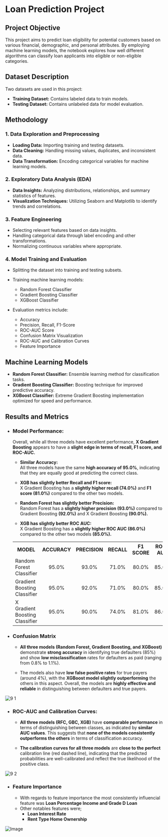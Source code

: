 # Loan Prediction Project

## Project Objective
This project aims to predict loan eligibility for potential customers based on various financial, demographic, and personal attributes. By employing machine learning models, the notebook explores how well different algorithms can classify loan applicants into eligible or non-eligible categories.

## Dataset Description
Two datasets are used in this project:
- **Training Dataset:** Contains labeled data to train models.
- **Testing Dataset:** Contains unlabeled data for model evaluation.

## Methodology
### 1. Data Exploration and Preprocessing
- **Loading Data:** Importing training and testing datasets.
- **Data Cleaning:** Handling missing values, duplicates, and inconsistent data.
- **Data Transformation:** Encoding categorical variables for machine learning models.

### 2. Exploratory Data Analysis (EDA)
- **Data Insights:** Analyzing distributions, relationships, and summary statistics of features.
- **Visualization Techniques:** Utilizing Seaborn and Matplotlib to identify trends and correlations.

### 3. Feature Engineering
- Selecting relevant features based on data insights.
- Handling categorical data through label encoding and other transformations.
- Normalizing continuous variables where appropriate.

### 4. Model Training and Evaluation
- Splitting the dataset into training and testing subsets.

- Training machine learning models:
  - Random Forest Classifier
  - Gradient Boosting Classifier
  - XGBoost Classifier

- Evaluation metrics include:
  - Accuracy
  - Precision, Recall, F1-Score
  - ROC-AUC Score
  - Confusion Matrix Visualization
  - ROC-AUC and Calibration Curves
  - Feature Importance

## Machine Learning Models
- **Random Forest Classifier:** Ensemble learning method for classification tasks.
- **Gradient Boosting Classifier:** Boosting technique for improved predictive accuracy.
- **XGBoost Classifier:** Extreme Gradient Boosting implementation optimized for speed and performance.

## Results and Metrics
- ### Model Performance:
   Overall, while all three models have excellent performance, **X Gradient Boosting** appears to have a **slight edge in terms of recall, F1 score, and ROC-AUC.**

   - **Similar Accuracy:**  
   All three models have the same **high accuracy of 95.0%**, indicating that they are equally good at predicting the correct class.  

   - **XGB has slightly better Recall and F1 score:**  
   X Gradient Boosting has a **slightly higher recall (74.0%)** and **F1 score (81.0%)** compared to the other two models.  

   - **Random Forest has slightly better Precision:**  
   Random Forest has a **slightly higher precision (93.0%)** compared to Gradient Boosting **(92.0%)** and X Gradient Boosting **(90.0%).**  

   - **XGB has slightly better ROC AUC:**  
   X Gradient Boosting has a **slightly higher ROC AUC (86.0%)** compared to the other two models **(85.0%).** <p>

   <table align="center">
     <tr>
       <th>MODEL</th>
       <th>ACCURACY</th>
       <th>PRECISION</th>
       <th>RECALL</th>
       <th>F1 SCORE</th>
       <th>ROC-AUC</th>
     </tr>
     <tr>
       <td>Random Forest Classifier</td>
       <td align="center">95.0%</td>
       <td align="center">93.0%</td>
       <td align="center">71.0%</td>
       <td align="center">80.0%</td>
       <td align="center">85.0%</td>
     </tr>
     <tr>
       <td>Gradient Boosting Classifier</td>
       <td align="center">95.0%</td>
       <td align="center">92.0%</td>
       <td align="center">71.0%</td>
       <td align="center">80.0%</td>
       <td align="center">85.0%</td>
     </tr>
     <tr>
       <td>X Gradient Boosting Classifier</td>
       <td align="center">95.0%</td>
       <td align="center">90.0%</td>
       <td align="center">74.0%</td>
       <td align="center">81.0%</td>
       <td align="center">86.0%</td>
     </tr>
   </table>

 - ### Confusion Matrix
   - **All three models (Random Forest, Gradient Boosting, and XGBoost)** demonstrate **strong accuracy** in identifying true defaulters (85%) and show **low misclassification** rates for defaulters as paid (ranging from 0.8% to 1.1%). 

   - The models also have **low false positive rates** for true payers (around 4%), with the **XGBoost model slightly outperforming** the others in this aspect. Overall, the models are **highly effective and reliable** in distinguishing between defaulters and true payers.

 ![9 1](https://github.com/user-attachments/assets/e6c27ce1-988c-42e4-92c4-54ba71f5451d)

  
 - ### ROC-AUC and Calibration Curves:
   - **All three models (RFC, GBC, XGB)** have **comparable performance** in terms of distinguishing between classes, as indicated by **similar AUC values**. This suggests that **none of the models consistently outperforms the others** in terms of classification accuracy.
   
   - **The calibration curves for all three models** are **close to the perfect** calibration line (red dashed line), indicating that the predicted probabilities are well-calibrated and reflect the true likelihood of the positive class.

 ![9 2](https://github.com/user-attachments/assets/903b78b4-0280-49e5-ae5c-06ca72e4e4bb)

 - ### Feature Importance
   - With regards to feature importance the most consistently influencial feature was **Loan Percentage Income and Grade D Loan**  
   - Other notables features were;  
     - **Loan Interest Rate**  
     - **Rent Type Home Ownership**

 ![Image](https://github.com/user-attachments/assets/14968823-974b-4819-a090-108abfd93438)